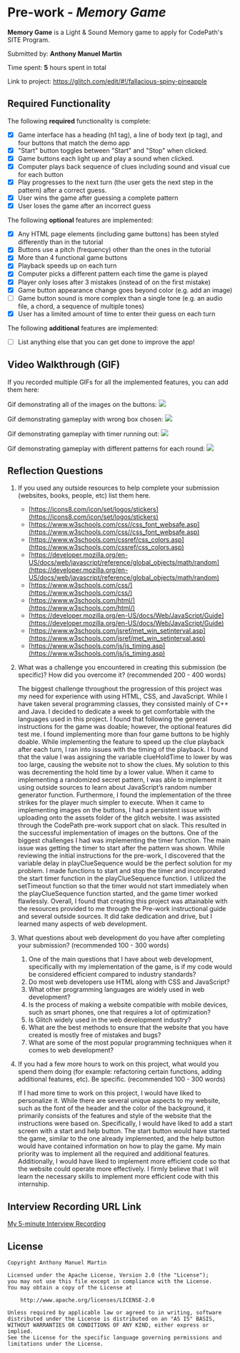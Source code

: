# Pre-work - *Memory Game*

**Memory Game** is a Light & Sound Memory game to apply for CodePath's SITE Program. 

Submitted by: **Anthony Manuel Martin**

Time spent: **5** hours spent in total

Link to project: https://glitch.com/edit/#!/fallacious-spiny-pineapple

## Required Functionality

The following **required** functionality is complete:

* [x] Game interface has a heading (h1 tag), a line of body text (p tag), and four buttons that match the demo app
* [x] "Start" button toggles between "Start" and "Stop" when clicked. 
* [x] Game buttons each light up and play a sound when clicked. 
* [x] Computer plays back sequence of clues including sound and visual cue for each button
* [x] Play progresses to the next turn (the user gets the next step in the pattern) after a correct guess. 
* [x] User wins the game after guessing a complete pattern
* [x] User loses the game after an incorrect guess

The following **optional** features are implemented:

* [x] Any HTML page elements (including game buttons) has been styled differently than in the tutorial
* [x] Buttons use a pitch (frequency) other than the ones in the tutorial
* [x] More than 4 functional game buttons
* [x] Playback speeds up on each turn
* [x] Computer picks a different pattern each time the game is played
* [x] Player only loses after 3 mistakes (instead of on the first mistake)
* [x] Game button appearance change goes beyond color (e.g. add an image)
* [ ] Game button sound is more complex than a single tone (e.g. an audio file, a chord, a sequence of multiple tones)
* [x] User has a limited amount of time to enter their guess on each turn

The following **additional** features are implemented:

- [ ] List anything else that you can get done to improve the app!

## Video Walkthrough (GIF)

If you recorded multiple GIFs for all the implemented features, you can add them here:

Gif demonstrating all of the images on the buttons:
![](https://media.giphy.com/media/mL8QjQWnJ4Zu3NXM3B/giphy.gif)

Gif demonstrating gameplay with wrong box chosen:
![](https://media.giphy.com/media/w5WZcAORBTV6Z25fqI/giphy.gif)

Gif demonstrating gameplay with timer running out:
![](https://media.giphy.com/media/PPVx8q88psEX4eJxdJ/giphy.gif)

Gif demonstrating gameplay with different patterns for each round:
![](https://media.giphy.com/media/79izrkW2Xk6djAmLrH/giphy.gif)

## Reflection Questions
1. If you used any outside resources to help complete your submission (websites, books, people, etc) list them here. 

   
    - [https://icons8.com/icon/set/logos/stickers](https://icons8.com/icon/set/logos/stickers)
    - [https://www.w3schools.com/css//css_font_websafe.asp](https://www.w3schools.com/css//css_font_websafe.asp)
    - [https://www.w3schools.com/cssref/css_colors.asp](https://www.w3schools.com/cssref/css_colors.asp)
    - [https://developer.mozilla.org/en-US/docs/web/javascript/reference/global_objects/math/random](https://developer.mozilla.org/en-US/docs/web/javascript/reference/global_objects/math/random)
    - [https://www.w3schools.com/css/](https://www.w3schools.com/css/)
    - [https://www.w3schools.com/html/](https://www.w3schools.com/html/)
    - [https://developer.mozilla.org/en-US/docs/Web/JavaScript/Guide](https://developer.mozilla.org/en-US/docs/Web/JavaScript/Guide)
    - [https://www.w3schools.com/jsref/met_win_setinterval.asp](https://www.w3schools.com/jsref/met_win_setinterval.asp)
    - [https://www.w3schools.com/js/js_timing.asp](https://www.w3schools.com/js/js_timing.asp)
    

2. What was a challenge you encountered in creating this submission (be specific)? How did you overcome it? (recommended 200 - 400 words) 

    The biggest challenge throughout the progression of this project was my need for experience with using HTML, CSS, and JavaScript. While I have taken several programming classes, they consisted mainly of C++ and Java. I decided to dedicate a week to get comfortable with the languages used in this project. I found that following the general instructions for the game was doable; however, the optional features did test me. 
   I found implementing more than four game buttons to be highly doable. While implementing the feature to speed up the clue playback after each turn, I ran into issues with the timing of the playback. I found that the value I was assigning the variable clueHoldTime to lower by was too large, causing the website not to show the clues. My solution to this was decrementing the hold time by a lower value. When it came to implementing a randomized secret pattern, I was able to implement it using outside sources to learn about JavaScript’s random number generator function.
  Furthermore, I found the implementation of the three strikes for the player much simpler to execute. When it came to implementing images on the buttons, I had a persistent issue with uploading onto the assets folder of the glitch website. I was assisted through the CodePath pre-work support chat on slack. This resulted in the successful implementation of images on the buttons. 
   One of the biggest challenges I had was implementing the timer function. The main issue was getting the timer to start after the pattern was shown. While reviewing the initial instructions for the pre-work, I discovered that the variable delay in playClueSequence would be the perfect solution for my problem. I made functions to start and stop the timer and incorporated the start timer function in the playClueSequence function. I utilized the setTimeout function so that the timer would not start immediately when the playClueSequence function started, and the game timer worked flawlessly.
  Overall, I found that creating this project was attainable with the resources provided to me through the Pre-work instructional guide and several outside sources. It did take dedication and drive, but I learned many aspects of web development. 


3. What questions about web development do you have after completing your submission? (recommended 100 - 300 words) 

   1.	One of the main questions that I have about web development, specifically with my implementation of the game, is if my code would be considered efficient compared to industry standards? 
   2.	Do most web developers use HTML along with CSS and JavaScript?
   3.	What other programming languages are widely used in web development?
   4.	Is the process of making a website compatible with mobile devices, such as smart phones, one that requires a lot of optimization?
   5.	Is Glitch widely used in the web development industry?
   6.	What are the best methods to ensure that the website that you have created is mostly free of mistakes and bugs?
   7.	What are some of the most popular programming techniques when it comes to web development?


4. If you had a few more hours to work on this project, what would you spend them doing (for example: refactoring certain functions, adding additional features, etc). Be specific. (recommended 100 - 300 words) 

   If I had more time to work on this project, I would have liked to personalize it. While there are several unique aspects to my website, such as the font of the header and the color of the background, it primarily consists of the features and style of the website that the instructions were based on. Specifically, I would have liked to add a start screen with a start and help button. The start button would have started the game, similar to the one already implemented, and the help button would have contained information on how to play the game. My main priority was to implement all the required and additional features. Additionally, I would have liked to implement more efficient code so that the website could operate more effectively. I firmly believe that I will learn the necessary skills to implement more efficient code with this internship. 



## Interview Recording URL Link

[My 5-minute Interview Recording](https://youtu.be/lr_73epcB8c)


## License

    Copyright Anthony Manuel Martin

    Licensed under the Apache License, Version 2.0 (the "License");
    you may not use this file except in compliance with the License.
    You may obtain a copy of the License at

        http://www.apache.org/licenses/LICENSE-2.0

    Unless required by applicable law or agreed to in writing, software
    distributed under the License is distributed on an "AS IS" BASIS,
    WITHOUT WARRANTIES OR CONDITIONS OF ANY KIND, either express or implied.
    See the License for the specific language governing permissions and
    limitations under the License.